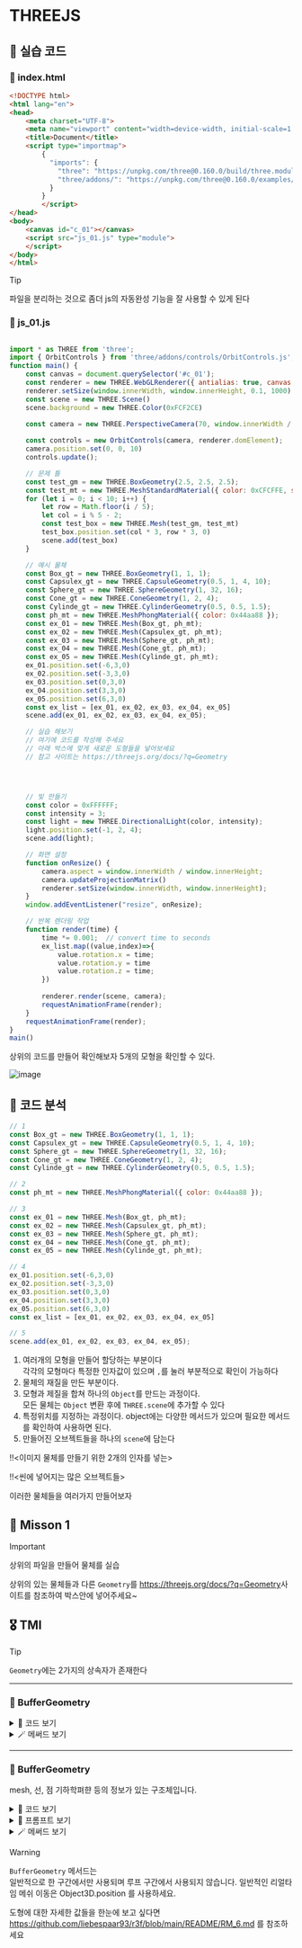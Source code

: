 # THREEJS

## 🍝 실습 코드

### 📄 index.html
```html
<!DOCTYPE html>
<html lang="en">
<head>
    <meta charset="UTF-8">
    <meta name="viewport" content="width=device-width, initial-scale=1.0">
    <title>Document</title>
    <script type="importmap">
        {
          "imports": {
            "three": "https://unpkg.com/three@0.160.0/build/three.module.js",
            "three/addons/": "https://unpkg.com/three@0.160.0/examples/jsm/"
          }
        }
        </script>
</head>
<body>
    <canvas id="c_01"></canvas>
    <script src="js_01.js" type="module">
    </script>
</body>
</html>
```
> [!TIP]
> 파일을 분리하는 것으로 좀더 js의 자동완성 기능을 잘 사용할 수 있게 된다


### 📄 js_01.js
```js

import * as THREE from 'three';
import { OrbitControls } from 'three/addons/controls/OrbitControls.js';
function main() {
    const canvas = document.querySelector('#c_01');
    const renderer = new THREE.WebGLRenderer({ antialias: true, canvas: canvas });
    renderer.setSize(window.innerWidth, window.innerHeight, 0.1, 1000)
    const scene = new THREE.Scene()
    scene.background = new THREE.Color(0xFCF2CE)

    const camera = new THREE.PerspectiveCamera(70, window.innerWidth / window.innerHeight, 0.1, 100)
    
    const controls = new OrbitControls(camera, renderer.domElement);
    camera.position.set(0, 0, 10)
    controls.update();

    // 문제 틀
    const test_gm = new THREE.BoxGeometry(2.5, 2.5, 2.5);
    const test_mt = new THREE.MeshStandardMaterial({ color: 0xCFCFFE, side: THREE.BackSide });
    for (let i = 0; i < 10; i++) {
        let row = Math.floor(i / 5);
        let col = i % 5 - 2;
        const test_box = new THREE.Mesh(test_gm, test_mt)
        test_box.position.set(col * 3, row * 3, 0)
        scene.add(test_box)
    }

    // 예시 물체
    const Box_gt = new THREE.BoxGeometry(1, 1, 1);
    const Capsulex_gt = new THREE.CapsuleGeometry(0.5, 1, 4, 10);
    const Sphere_gt = new THREE.SphereGeometry(1, 32, 16);
    const Cone_gt = new THREE.ConeGeometry(1, 2, 4);
    const Cylinde_gt = new THREE.CylinderGeometry(0.5, 0.5, 1.5);
    const ph_mt = new THREE.MeshPhongMaterial({ color: 0x44aa88 });
    const ex_01 = new THREE.Mesh(Box_gt, ph_mt);
    const ex_02 = new THREE.Mesh(Capsulex_gt, ph_mt);
    const ex_03 = new THREE.Mesh(Sphere_gt, ph_mt);
    const ex_04 = new THREE.Mesh(Cone_gt, ph_mt);
    const ex_05 = new THREE.Mesh(Cylinde_gt, ph_mt);
    ex_01.position.set(-6,3,0)
    ex_02.position.set(-3,3,0)
    ex_03.position.set(0,3,0)
    ex_04.position.set(3,3,0)
    ex_05.position.set(6,3,0)
    const ex_list = [ex_01, ex_02, ex_03, ex_04, ex_05]
    scene.add(ex_01, ex_02, ex_03, ex_04, ex_05);

    // 실습 해보기
    // 여기에 코드를 작성해 주세요
    // 아래 박스에 맞게 새로운 도형들을 넣어보세요 
    // 참고 사이트는 https://threejs.org/docs/?q=Geometry




    // 빛 만들기
    const color = 0xFFFFFF;
    const intensity = 3;
    const light = new THREE.DirectionalLight(color, intensity);
    light.position.set(-1, 2, 4);
    scene.add(light);

    // 화면 설정
    function onResize() {
        camera.aspect = window.innerWidth / window.innerHeight;
        camera.updateProjectionMatrix()
        renderer.setSize(window.innerWidth, window.innerHeight);
    }
    window.addEventListener("resize", onResize);

    // 반복 렌더링 작업
    function render(time) {
        time *= 0.001;  // convert time to seconds
        ex_list.map((value,index)=>{
            value.rotation.x = time;
            value.rotation.y = time
            value.rotation.z = time;
        })
        
        renderer.render(scene, camera);
        requestAnimationFrame(render);
    }
    requestAnimationFrame(render);
}
main()
```

상위의 코드를 만들어 확인해보자
5개의 모형을 확인할 수 있다.

![image](./assets/tutorial_02.gif)


## 🍝 코드 분석 

```js
// 1 
const Box_gt = new THREE.BoxGeometry(1, 1, 1);
const Capsulex_gt = new THREE.CapsuleGeometry(0.5, 1, 4, 10);
const Sphere_gt = new THREE.SphereGeometry(1, 32, 16);
const Cone_gt = new THREE.ConeGeometry(1, 2, 4);
const Cylinde_gt = new THREE.CylinderGeometry(0.5, 0.5, 1.5);

// 2
const ph_mt = new THREE.MeshPhongMaterial({ color: 0x44aa88 });

// 3
const ex_01 = new THREE.Mesh(Box_gt, ph_mt);
const ex_02 = new THREE.Mesh(Capsulex_gt, ph_mt);
const ex_03 = new THREE.Mesh(Sphere_gt, ph_mt);
const ex_04 = new THREE.Mesh(Cone_gt, ph_mt);
const ex_05 = new THREE.Mesh(Cylinde_gt, ph_mt);

// 4
ex_01.position.set(-6,3,0)
ex_02.position.set(-3,3,0)
ex_03.position.set(0,3,0)
ex_04.position.set(3,3,0)
ex_05.position.set(6,3,0)
const ex_list = [ex_01, ex_02, ex_03, ex_04, ex_05]

// 5
scene.add(ex_01, ex_02, ex_03, ex_04, ex_05);
```

1. 여러개의 모형을 만들어 할당하는 부분이다   
각각의 모형마다 특정한 인자값이 있으며 ```,```를 눌러 부분적으로 확인이 가능하다
2. 물체의 재질을 만든 부분이다.
3. 모형과 제질을 합쳐 하나의 ```Object```를 만드는 과정이다.  
모든 물체는 ```Object``` 변환 후에 ```THREE.scene```에 추가할 수 있다
4. 특정위치를 지정하는 과정이다. object에는 다양한 메서드가 있으며 필요한 메서드를 확인하여 사용하면 된다.
5. 만들어진 오브젝트들을 하나의 ```scene```에 담는다

!!<이미지 물체를 만들기 위한 2개의 인자를 넣는>

!!<씬에 넣어지는 많은 오브젝트들>



이러한 물체들을 여러가지 만들어보자

## 🚀 Misson 1

> [!IMPORTANT]  
> 상위의 파일을 만들어 물체를 실습

상위의 있는 물체들과 다른 ```Geometry```를 <https://threejs.org/docs/?q=Geometry>사이트를 참조하여 박스안에 넣어주세요~

## 🎖️ TMI

> [!TIP]
> ```Geometry```에는 2가지의 상속자가 존재한다 

---
### 📝 BufferGeometry


<details>
<summary> 🍝 코드 보기</summary>

#### 🍝 Code(EventDispatcher)

```js
class EventDispatcher {
    addEventListener( type, listener ) { }
    hasEventListener( type, listener ) { }
    removeEventListener( type, listener ) { }
    dispatchEvent( event ) { }
}
export { EventDispatcher };
```
</details>

<details>
<summary> 🪄 메써드 보기</summary>

#### 🪄 Method(EventDispatcher)

| Method | Props | Return | Note |
| :-- | :-- | :-- | :-- |
| addEventListener | ( type : String, listener : Function ) | undefined | type - 리스닝할 이벤트의 타입입니다. listener - 이벤트가 작동하면 호출될 함수입니다. |
| hasEventListener | ( type : String, listener : Function ) | Boolean | type - 리스닝할 이벤트의 타입입니다. listener - 이벤트가 작동하면 호출될 함수입니다. |
| removeEventListener | ( type : String, listener : Function ) | undefined | type - 제거될 리스너의 타입입니다. listener - 제거될 리스너 함수입니다. |
| dispatchEvent | ( event : Object ) | undefined | event - 작동하는 이벤트입니다. |

</details>

---
### 📝 BufferGeometry

mesh, 선, 점 기하학펴햔 등의 정보가 있는 구조체입니다.

<details>
<summary> 🍝 코드 보기</summary>

#### 🍝 Code(BufferGeometry)

```js
import { Vector3 } from '../math/Vector3.js';
import { Vector2 } from '../math/Vector2.js';
import { Box3 } from '../math/Box3.js';
import { EventDispatcher } from './EventDispatcher.js';
import { BufferAttribute, Float32BufferAttribute, Uint16BufferAttribute, Uint32BufferAttribute } from './BufferAttribute.js';
import { Sphere } from '../math/Sphere.js';
import { Object3D } from './Object3D.js';
import { Matrix4 } from '../math/Matrix4.js';
import { Matrix3 } from '../math/Matrix3.js';
import * as MathUtils from '../math/MathUtils.js';
import { arrayNeedsUint32 } from '../utils.js';

let _id = 0;

const _m1 = /*@__PURE__*/ new Matrix4();
const _obj = /*@__PURE__*/ new Object3D();
const _offset = /*@__PURE__*/ new Vector3();
const _box = /*@__PURE__*/ new Box3();
const _boxMorphTargets = /*@__PURE__*/ new Box3();
const _vector = /*@__PURE__*/ new Vector3();

class BufferGeometry extends EventDispatcher {
    
    constructor() {
        super();

        this.isBufferGeometry = true;

        Object.defineProperty( this, 'id', { value: _id ++ } );

        this.uuid = MathUtils.generateUUID();

        this.name = '';
        this.type = 'BufferGeometry';

        this.index = null;
        this.attributes = {};

        this.morphAttributes = {};
        this.morphTargetsRelative = false;

        this.groups = [];

        this.boundingBox = null;
        this.boundingSphere = null;

        this.drawRange = { start: 0, count: Infinity };

        this.userData = {};
    }

    getIndex() { }
    setIndex( index ) { }
    getAttribute( name ) { }
    setAttribute( name, attribute ) { }
    deleteAttribute( name ) { }
    hasAttribute( name ) { }
    addGroup( start, count, materialIndex = 0 ) { }
    clearGroups() { }
    setDrawRange( start, count ) { }
    applyMatrix4( matrix ) { }
    applyQuaternion( q ) { }
    rotateX( angle ) { }
    rotateY( angle ) { }
    rotateZ( angle ) { }
    translate( x, y, z ) { }
    scale( x, y, z ) { }
    lookAt( vector ) { }
    center() { }
    setFromPoints( points ) { }
    computeBoundingBox() { }
    computeBoundingSphere() { }
    computeTangents() { }
    computeVertexNormals() { }
    normalizeNormals() { }
    toNonIndexed() { }
    toJSON() { }
    clone() { }
    copy( source ) { }
    dispose() { }

}

export { BufferGeometry };
```
</details>

<details>
<summary> 🎩 프롬프트 보기</summary>

#### 🎩 Properties(BufferGeometry)

| Property | Type | Note |
| :-- | :-- | :-- |
| id | Integer | 인스턴스의 고유한 번호입니다. |
| isBufferGeometry | Boolean | 주어진 객체가 BufferGeometry 유형인지 확인하는 읽기 전용 플래그입니다. |
| uuid | String | 객체 인스턴스의 UUID입니다. 자동으로 할당되며 수정할 수 없습니다. |
| name | String | 인스턴스의 임의 이름입니다. 기본값은 빈 문자열입니다. |
| type | String | 'BufferGeometry' 타입이 써져있다 |
| index | BufferAttribute | 꼭짓점을 여러 개의 삼각형으로 재 사용할 수 있게 해줍니다; 이를 "indexed triangles"를 사용한다고 합니다. 각각의 삼각형은 세 꼭짓점의 인덱스와 연관되어 있습니다. 이 속성은 따라서 각 삼각형 면의 각 꼭짓점의 인덱스를 저장하고 있습니다. 이 속성이 설정되어 있지 않다면, renderer는 세 연속된 위치가 단일 삼각형을 나타낸다고 추정합니다. 기본값은 null 입니다. |
| attributes | Object | 이 해시맵은 설정될 속성의 이름을 id로 가지고 있으며 설정해야 할 buffer 값을 value로 가지고 있습니다. 프로퍼티에 직접 접근하기보다, .setAttribute 및 .getAttribute를 통해 이 기하학 속성에 접근하세요. |
| morphAttributes | Object | BufferAttribute의 해쉬맵은 기하학의 모프 타겟에 대한 세부정보를 담고 있습니다. Note: Once the geometry has been rendered, the morph attribute data cannot be changed. You will have to call .dispose(), and create a new instance of BufferGeometry. |
| morphTargetsRelative | Boolean | 모프 타겟의 행동을 컨트롤하는데에 사용됩니다; true로 설정하면, 모프 타겟 데이터는 absolute positions/normals 대신 relative offsets으로 취급됩니다. 기본값은 false 입니다. |
| groups | Array | 기하학을 그룹으로 나누며 각자의 WebGL 그리기 요청을 통해 렌더링 됩니다. bufferGeometry와 함께 사용되는 재질의 배열을 허용합니다.. |
| boundingBox | Box3 | bufferGeometry의 바운딩 박스이며 .computeBoundingBox()로 계산할 수 있습니다. 기본값은 null입니다. |
| boundingSphere | Sphere | bufferGeometry의 바운딩 스피어이며 .computeBoundingSphere()로 계산할 수 있습니다. 기본값은 null입니다. |
| drawRange | Object | 렌더링할 기하학의 부분을 정의합니다. 직접 설정하면 안되며 .setDrawRange를 사용해야 합니다. 기본 값은 다음과 같습니다. { start: 0, count: Infinity }인덱스가 없는 BufferGeometry의 경우, count는 렌더링할 꼭짓점들의 갯수입니다. 인덱스가 있는 BufferGeometry의 경우, count는 렌더링할 인덱스의 갯수입니다. |
| userData | Object | BufferGeometry에 관한 커스텀 데이터를 저장하는데에 사용될 수 있는 객체입니다. 이 속성은 복제되지 않기 때문에 기능에 대한 참조를 포함하고 있어서는 안됩니다. |
</details>


<details>
<summary> 🪄 메써드 보기</summary>

#### 🪄 Method(BufferGeometry)

| Method | Props | Return | Note |
| :-- | :-- | :-- | :-- |
| .getIndex | ( ) | BufferAttribute | .index 버퍼를 리턴 |
| .setIndex | (  index : BufferAttribute ) | this |.index 버퍼를 설정 |
| .getAttribute | (  name : String ) | BufferAttribute | attribute를 특정 이름과 함께 리턴 |
| .setAttribute | ( name: string, attribute : BufferAttribute ) | this | 기하학에 대한속성 설정 |
| .deleteAttribute | (  name : String ) | BufferAttribute | 특정 이름의 attribute를 전부 삭제 |
| .hasAttribute | (  name : String ) | Boolean | 특정 이름의 속성이 존재하면 true를 리턴 |
| .addGroup | ( start : Integer, count : Integer, materialIndex : Integer ) | undefined | 기하학에 그룹을 추가 |
| .clearGroups | (  ) | undefined | 모든 그룹을 제거
| .setDrawRange | (  start : Integer, count : Integer ) | undefined | .drawRange 프로퍼티를 설정 |
| .applyMatrix4 | ( matrix : Matrix4 ) | this | 꼭짓점 좌표로 매트릭스 변형 |
| .applyQuaternion | ( quaternion : Quaternion ) : this | 꼭짓점 좌표로 쿼터니언 변형 |
| .rotateX | (  radians : Float ) | this | X 축의 기하학을 회전 |
| .rotateY | (  radians : Float ) | this | Y 축의 기하학을 회전 |
| .rotateZ | (  radians : Float ) | this | Z 축의 기하학을 회전 |
| .translate | (  x : Float, y : Float, z : Float ) | this | 기하학을 이동합니다. |
| .scale | (  x : Float, y : Float, z : Float ) | this | 기하학 데이터를 확대/축소 |
| .lookAt | (  vector : Vector3 ) | this | 시점의 월드 벡터 공간의 점을 기준으로 기하학을 면을 회전 |
| .center | ( ) | this | 바운딩 박스를 기준 중앙정렬 |
| .setFromPoints | (  points : Array ) | this | 점 배열로부터 BufferGeometry의 속성을 설정 |
| .computeBoundingBox | ( ) | undefined | 기하학의 바운딩 박스를 계산하고 .boundingBox 속성을 업데이트합니다. |
| .computeBoundingSphere | ( ) | undefined | 기하학의 바운딩 스피어를 계산하고 .boundingSphere 속성을 업데이트합니다. |
| .computeTangents | ( ) | undefined |기하학에 탄젠트 속성을 계산하고 추가합니다. 이 계산은 인덱스가 있는 기하학에만 지원되며 위치, 법선, uv 속성이 정의되어야 합니다. |
| .computeVertexNormals | ( ) | undefined | 면의 법선 평균값을 통해 꼭짓점 법선을 계산 |
| .normalizeNormals | ( ) | undefined | 기하학의 모든 법선 벡터는 1의 크기로 정규화 |
| .toNonIndexed | ( ) | BufferGeometry | 인덱스가 있는 BufferGeometry의 인덱스가 없는 버전을 리턴 |
| .toJSON | ( ) | Object | 버퍼 기하학을 three.js JSON Object/Scene format로 변환 |
| .clone | ( ) | BufferGeometry | 복사본을 생성 |
| .copy | (  bufferGeometry : BufferGeometry ) | this | 대입 복사 |
| .dispose | ( ) | undefined | 메모리에서 객체를 정리합니다. 앱이 동작중인데 BufferGeometry를 삭제하고 싶을 때 호출 |

</details>

> [!WARNING]  
> `BufferGeometry` 메서드는  
> 일반적으로 한 구간에서만 사용되며 루프 구간에서 사용되지 않습니다.
> 일반적인 리얼타임 메쉬 이동은 Object3D.position 를 사용하세요.

도형에 대한 자세한 값들을 한눈에 보고 싶다면 
<https://github.com/liebespaar93/r3f/blob/main/README/RM_6.md> 를 참조하세요